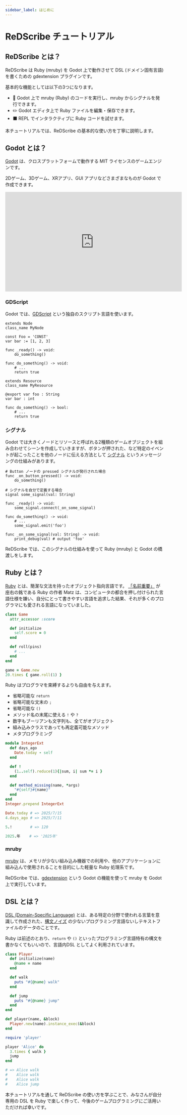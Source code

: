 ```yaml
---
sidebar_label: はじめに
---
```


# ReDScribe チュートリアル

## ReDScribe とは？

ReDScribe は Ruby (mruby) を Godot 上で動作させて DSL (ドメイン固有言語) を書くための gdextension プラグインです。

基本的な機能としては以下の3つになります。
* 💎 Godot 上で mruby (Ruby) のコードを実行し、mruby からシグナルを発行できます。
* ✏️ Godot エディタ上で Ruby ファイルを編集・保存できます。
* ⬛ REPL でインタラクティブに Ruby コードを試せます。

本チュートリアルでは、ReDScribe の基本的な使い方を丁寧に説明します。



## Godot とは？

[Godot](https://godotengine.org/) は、クロスプラットフォームで動作する MIT ライセンスのゲームエンジンです。

2Dゲーム、3Dゲーム、XRアプリ、GUI アプリなどさまざまなものが Godot で作成できます。

<iframe width="560" height="315" src="https://www.youtube.com/embed/n1Lon_Q2T18?si=ms75UydXDLeeukVl" title="YouTube video player" frameborder="0" allow="accelerometer; autoplay; clipboard-write; encrypted-media; gyroscope; picture-in-picture; web-share" referrerpolicy="strict-origin-when-cross-origin" allowfullscreen></iframe>

### GDScript

Godot では、[GDScript](https://docs.godotengine.org/ja/4.x/tutorials/scripting/gdscript/gdscript_basics.html) という独自のスクリプト言語を使います。

```gdscript
extends Node
class_name MyNode

const Foo = 'CONST'
var bar := [1, 2, 3]

func _ready() -> void:
    do_something()

func do_something() -> void:
    # ...
    return true
```
```gdscript
extends Resource
class_name MyResource

@export var foo : String
var bar : int

func do_something() -> bool:
    # ...
    return true
```

### シグナル

Godot では大きくノードとリソースと呼ばれる2種類のゲームオブジェクトを組み合わせてシーンを作成していきますが、ボタンが押された、など特定のイベントが起こったことを他のノードに伝える方法として [シグナル](https://docs.godotengine.org/ja/4.x/getting_started/step_by_step/signals.html) というメッセージングの仕組みがあります。

```gdscript
# Button ノードの pressed シグナルが発行された場合
func _on_button_pressed() -> void:
    do_something()
```
```gdscript
# シグナルを自分で定義する場合
signal some_signal(val: String)

func _ready() -> void:
    some_signal.connect(_on_some_signal)

func do_something() -> void:
    # ...
    some_signal.emit('foo')

func _on_some_signal(val: String) -> void:
    print_debug(val) # output 'foo'
```

ReDScribe では、このシグナルの仕組みを使って Ruby (mruby) と Godot の橋渡しをします。

## Ruby とは？

[Ruby](https://www.ruby-lang.org/ja/) とは、簡潔な文法を持ったオブジェクト指向言語です。
[「名前重要」](https://magazine.rubyist.net/articles/0001/0001-Hotlinks.html) が座右の銘である Ruby の作者 Matz は、コンピュータの都合を押し付けられた言語仕様を嫌い、自分にとって書きやすい言語を追求した結果、それが多くのプログラマにも愛される言語になっていました。

```ruby
class Game
  attr_accessor :score

  def initialize
    self.score = 0
  end

  def roll(pins)
    # ...
  end
end

game = Game.new
20.times { game.roll(1) }
```

Ruby はプログラマを束縛するよりも自由を与えます。
* 省略可能な `return`
* 省略可能な文末の `;`
* 省略可能な `()`
* メソッド名の末尾に使える `!` や `?`
* 数字もブーリアンも文字列も、全てがオブジェクト
* 組み込みクラスであっても再定義可能なメソッド
* メタプログラミング

```ruby
module IntegerExt
  def days_ago
    Date.today - self
  end

  def !
    (1..self).reduce(1){|sum, i| sum *= i }
  end

  def method_missing(name, *args)
    "#{self}#{name}"
  end
end
Integer.prepend IntegerExt

Date.today # => 2025/7/15
4.days_ago # => 2025/7/11

5.!        # => 120

2025.年    # => '2025年'
```


### mruby

[mruby](https://mruby.org/) は、メモリが少ない組み込み機器での利用や、他のアプリケーションに組み込んで使用されることを目的にした軽量な Ruby 処理系です。

ReDScribe では、[gdextension](https://docs.godotengine.org/ja/4.x/tutorials/scripting/gdextension/what_is_gdextension.html) という Godot の機能を使って mruby を Godot 上で実行しています。


## DSL とは？

[DSL (Domain-Specific Language)](https://bliki-ja.github.io/DomainSpecificLanguage) とは、ある特定の分野で使われる言葉を意識して作成された、[構文ノイズ](https://bliki-ja.github.io/SyntacticNoise) の少ないプログラミング言語ないしテキストファイルのデータのことです。

Ruby は前述のとおり、`return` や `()` といったプログラミング言語特有の構文を書かなくてもいいので、言語内DSL としてよく利用されています。

```ruby title='player.rb'
class Player
  def initialize(name)
    @name = name
  end

  def walk
    puts "#{@name} walk"
  end

  def jump
    puts "#{@name} jump"
  end
end

def player(name, &block)
  Player.new(name).instance_exec(&block)
end
```
```ruby
require 'player'

player 'Alice' do
  3.times { walk }
  jump
end

# => Alice walk
#    Alice walk
#    Alice walk
#    Alice jump
```

本チュートリアルを通して ReDScribe の使い方を学ぶことで、みなさんが自分専用の DSL を Ruby で楽しく作って、今後のゲームプログラミングにご活用いただければ幸いです。
